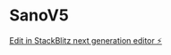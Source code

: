 # SanoV5

[Edit in StackBlitz next generation editor ⚡️](https://stackblitz.com/~/github.com/scoshields/SanoV5)